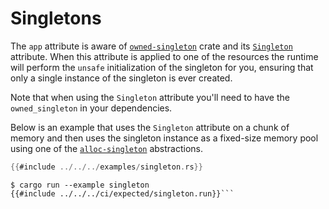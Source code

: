 # Singletons

The `app` attribute is aware of [`owned-singleton`] crate and its [`Singleton`]
attribute. When this attribute is applied to one of the resources the runtime
will perform the `unsafe` initialization of the singleton for you, ensuring that
only a single instance of the singleton is ever created.

[`owned-singleton`]: ../../api/owned_singleton/index.html
[`Singleton`]: ../../api/owned_singleton_macros/attr.Singleton.html

Note that when using the `Singleton` attribute you'll need to have the
`owned_singleton` in your dependencies.

Below is an example that uses the `Singleton` attribute on a chunk of memory
and then uses the singleton instance as a fixed-size memory pool using one of
the [`alloc-singleton`] abstractions.

[`alloc-singleton`]: https://crates.io/crates/alloc-singleton

``` rust
{{#include ../../../examples/singleton.rs}}
```

``` console
$ cargo run --example singleton
{{#include ../../../ci/expected/singleton.run}}```
